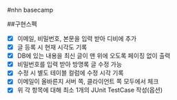 #nhn basecamp 

##구현스펙 
- [x] 이메일, 비밀번호, 본문을 입력 받아 디비에 추가
- [x] 글 등록 시 현재 시각도 기록
- [x] DB에 있는 내용을 최신 글이 맨 위에 오도록 페이징 없이 출력
- [x] 비밀번호를 입력 받아 방명록 글 수정 가능
- [x] 수정 시 별도 테이블 컬럼에 수정 시각 기록
- [x] 이메일이 올바른지 서버 쪽, 클라이언트 쪽 모두에서 체크
- [x] 위 각 항목에 대해 최소 1개의 JUnit TestCase 작성(옵션)
